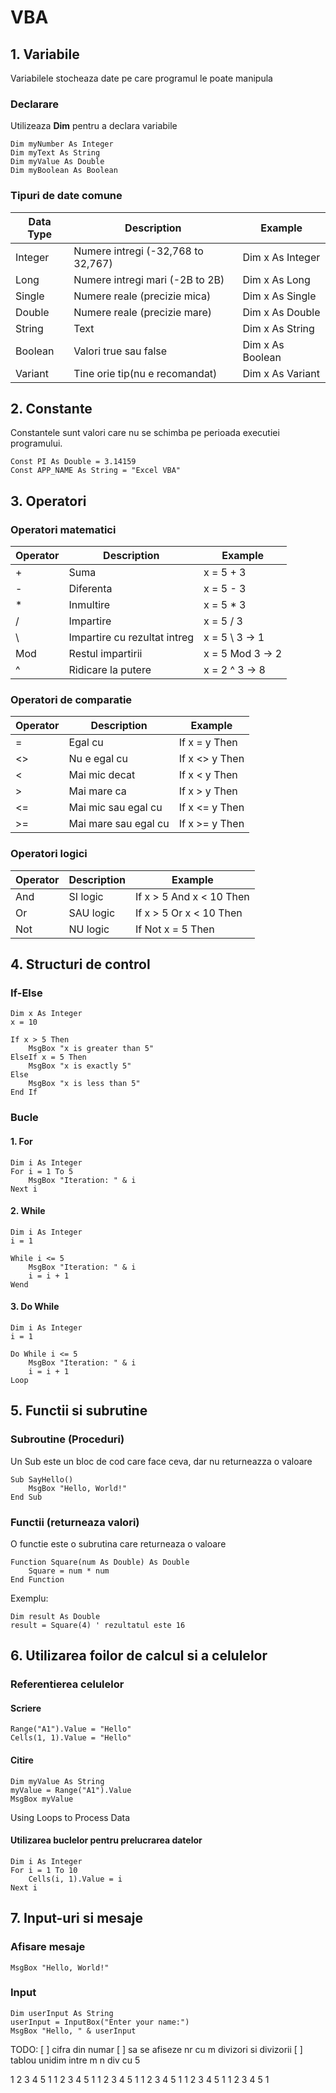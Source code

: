 # VBA
## 1. Variabile 

Variabilele stocheaza date pe care programul le poate manipula

### Declarare
Utilizeaza **Dim** pentru a declara variabile

```vba
Dim myNumber As Integer
Dim myText As String
Dim myValue As Double
Dim myBoolean As Boolean
```

### Tipuri de date comune

|Data Type	    |Description	            |Example|
|---------------|---------------------------|-------|
Integer|	    Numere intregi           (-32,768 to 32,767)|	Dim x As Integer|
Long|	        Numere intregi mari    (-2B to 2B)|	        Dim x As Long|
Single|	        Numere reale   (precizie mica)|	Dim x As Single|
Double|	        Numere reale   (precizie mare)|	Dim x As Double|
String|	        Text|                                     	Dim x As String|
Boolean|	    Valori true sau false|	                    Dim x As Boolean|
Variant|	    Tine orie tip(nu e recomandat)|	        Dim x As Variant|

## 2. Constante

Constantele sunt valori care nu se schimba pe perioada executiei programului.
```vba
Const PI As Double = 3.14159
Const APP_NAME As String = "Excel VBA"
```


## 3. Operatori

### Operatori matematici

|Operator|	Description|	Example|
|--------|--------------|-----------|
|+	|Suma	|x = 5 + 3|
|-	|Diferenta	|x = 5 - 3
|*	|Inmultire	|x = 5 * 3
|/	|Impartire	|x = 5 / 3
|\	|Impartire cu rezultat intreg 	|x = 5 \ 3 → 1
|Mod	|Restul impartirii	|x = 5 Mod 3 → 2
|^	|Ridicare la putere|x = 2 ^ 3 → 8

### Operatori de comparatie

|Operator	|Description	|Example
|------------|---------------|------|
|=	|Egal cu	|If x = y Then|
|<>	|Nu e egal cu	|If x <> y Then
|<	|Mai mic decat	|If x < y Then
|>	|Mai mare ca	|If x > y Then
|<=	|Mai mic sau egal cu	|If x <= y Then
|>=	|Mai mare sau egal cu	|If x >= y Then

### Operatori logici

|Operator|	Description|	Example|
|--------|-------------|-----------|
And|	SI logic|	If x > 5 And x < 10 Then
Or|	SAU logic|	If x > 5 Or x < 10 Then|
Not|	NU logic|	If Not x = 5 Then|

## 4. Structuri de control

### If-Else 
```vba
Dim x As Integer
x = 10

If x > 5 Then
    MsgBox "x is greater than 5"
ElseIf x = 5 Then
    MsgBox "x is exactly 5"
Else
    MsgBox "x is less than 5"
End If
```
### Bucle
#### 1. For 
```vba
Dim i As Integer
For i = 1 To 5
    MsgBox "Iteration: " & i
Next i
```
#### 2. While 
```vba
Dim i As Integer
i = 1

While i <= 5
    MsgBox "Iteration: " & i
    i = i + 1
Wend
```
#### 3. Do While 
```vba
Dim i As Integer
i = 1

Do While i <= 5
    MsgBox "Iteration: " & i
    i = i + 1
Loop
```

## 5. Functii si subrutine

### Subroutine (Proceduri)
Un Sub este un bloc de cod care face ceva, dar nu returneazza o valoare
```vba
Sub SayHello()
    MsgBox "Hello, World!"
End Sub
```

### Functii (returneaza valori)
O functie este o subrutina care returneaza o valoare
```vba
Function Square(num As Double) As Double
    Square = num * num
End Function
```

Exemplu:
```vba
Dim result As Double
result = Square(4) ' rezultatul este 16
```
## 6. Utilizarea foilor de calcul si a celulelor

### Referentierea celulelor
#### Scriere
```vba
Range("A1").Value = "Hello"
Cells(1, 1).Value = "Hello"
```
#### Citire
```vba
Dim myValue As String
myValue = Range("A1").Value
MsgBox myValue
```

Using Loops to Process Data
#### Utilizarea buclelor pentru prelucrarea datelor
```vba
Dim i As Integer
For i = 1 To 10
    Cells(i, 1).Value = i
Next i
```

## 7. Input-uri si mesaje
### Afisare mesaje
```vba
MsgBox "Hello, World!"
```

### Input
```vba
Dim userInput As String
userInput = InputBox("Enter your name:")
MsgBox "Hello, " & userInput
```




TODO:
[ ] cifra din numar
[ ] sa se afiseze nr cu m divizori si divizorii
[ ] tablou unidim intre m n div cu 5

1 2 3 4 5 1 
1 2 3 4 5 1 
1 2 3 4 5 1 
1 2 3 4 5 1 
1 2 3 4 5 1 
1 2 3 4 5 1 